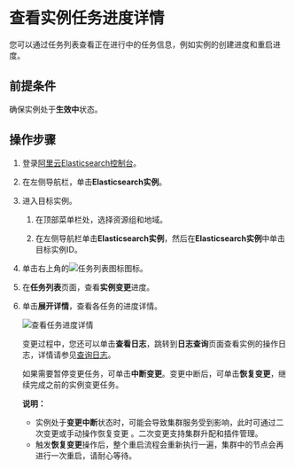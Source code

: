 # 查看实例任务进度详情

您可以通过任务列表查看正在进行中的任务信息，例如实例的创建进度和重启进度。

## 前提条件

确保实例处于**生效中**状态。

## 操作步骤

1.  登录[阿里云Elasticsearch控制台](https://elasticsearch.console.aliyun.com/#/home)。

2.  在左侧导航栏，单击**Elasticsearch实例**。

3.  进入目标实例。

    1.  在顶部菜单栏处，选择资源组和地域。

    2.  在左侧导航栏单击**Elasticsearch实例**，然后在**Elasticsearch实例**中单击目标实例ID。

4.  单击右上角的![任务列表图标](https://static-aliyun-doc.oss-accelerate.aliyuncs.com/assets/img/zh-CN/4187659951/p59966.png)图标。

5.  在**任务列表**页面，查看**实例变更**进度。

6.  单击**展开详情**，查看各任务的进度详情。

    ![查看任务进度详情](https://static-aliyun-doc.oss-accelerate.aliyuncs.com/assets/img/zh-CN/4187659951/p59968.png)

    变更过程中，您还可以单击**查看日志**，跳转到**日志查询**页面查看实例的操作日志，详情请参见[查询日志](/intl.zh-CN/Elasticsearch/查询日志.md)。

    如果需要暂停变更任务，可单击**中断变更**。变更中断后，可单击**恢复变更**，继续完成之前的实例变更任务。

    **说明：**

    -   实例处于**变更中断**状态时，可能会导致集群服务受到影响，此时可通过二次变更或手动操作恢复变更 。二次变更支持集群升配和插件管理。
    -   触发**恢复变更**操作后，整个重启流程会重新执行一遍，集群中的节点会再进行一次重启，请耐心等待。

